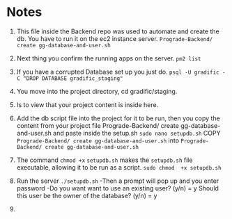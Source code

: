 # Notes


1) This file inside the Backend repo was used to automate and create the db. You have to run it on the ec2 instance server.
```Prograde-Backend/ create gg-database-and-user.sh```

2) Next thing you confirm the running apps on the server. 
```pm2 list```

3) If you have a corrupted Database set up you just do. 
```psql -U gradific -C "DROP DATABASE gradific_staging"```

4) You move into the project directory, cd gradific/staging.

5) ls to view that your project content is inside here.

6) Add the db script file into the project for it to be run, then you copy the content from your project file Prograde-Backend/ create gg-database-and-user.sh and paste inside the setup.sh
```sudo nano setupdb.sh``` COPY `Prograde-Backend/ create gg-database-and-user.sh` into `Prograde-Backend/ create gg-database-and-user.sh`

7) The command `chmod +x` `setupdb.sh` makes the `setupdb.sh` file executable, allowing it to be run as a script.
```sudo chmod  +x setupdb.sh```

8) Run the server
```./setupdb.sh```
-Then a prompt will pop up and you enter password
-Do you want want to use an existing user? (y/n) = y
Should this user be the owner of the database? (y/n) = y

9) 